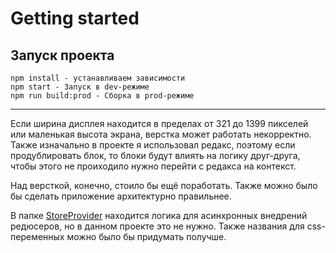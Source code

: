 # Getting started

## Запуск проекта

```
npm install - устанавливаем зависимости
npm start - Запуск в dev-режиме
npm run build:prod - Сборка в prod-режиме
```

---

Если ширина дисплея находится в пределах от 321 до 1399 пикселей или маленькая высота экрана,
верстка может работать некорректно. Также изначально в проекте я использовал редакс, поэтому если продублировать блок,
то блоки будут влиять на логику друг-друга, чтобы этого не проиходило нужно перейти с редакса на контекст.

Над версткой, конечно, стоило бы ещё поработать. Также можно было бы сделать приложение архитектурно правильнее.

В папке [StoreProvider](/src/app/providers/StoreProvider) находится логика для асинхронных внедрений редюсеров, но в данном проекте это не нужно.
Также названия для css-переменных можно
было бы придумать получше.
